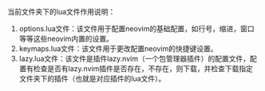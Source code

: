 当前文件夹下的lua文件作用说明：
1. options.lua文件：该文件用于配置neovim的基础配置，如行号，缩进，窗口等等这些neovim内置的设置。
2. keymaps.lua文件：该文件用于更改配置neovim的快捷键设置。
3. lazy.lua文件：该文件是插件lazy.nvim（一个包管理器插件）的配置文件，配置有检查是否有lazy.nvim插件是否存在，不存在，则下载，并检查下载指定文件夹下的插件（也就是对应插件的lua文件）。
